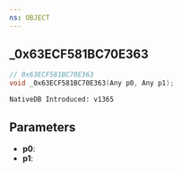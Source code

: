 ```yaml
---
ns: OBJECT
---
```

## _0x63ECF581BC70E363

```c
// 0x63ECF581BC70E363
void _0x63ECF581BC70E363(Any p0, Any p1);
```

```
NativeDB Introduced: v1365
```

## Parameters
* **p0**:
* **p1**:
